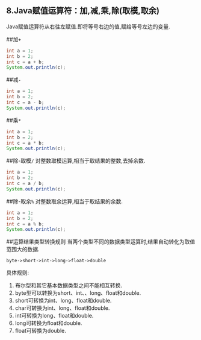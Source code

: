 8.Java赋值运算符：加,减,乘,除(取模,取余)
---
Java赋值运算符从右往左赋值.即将等号右边的值,赋给等号左边的变量.

##加`+`
```java
int a = 1;
int b = 2;
int c = a + b;
System.out.println(c);
```

##减`-`
```java
int a = 1;
int b = 2;
int c = a - b;
System.out.println(c);
```

##乘`*`
```java
int a = 1;
int b = 2;
int c = a * b;
System.out.println(c);
```

##除-取模`/`
对整数取模运算,相当于取结果的整数,去掉余数.
```java
int a = 1;
int b = 2;
int c = a / b;
System.out.println(c);
```

##除-取余`%`
对整数取余运算,相当于取结果的余数.
```java
int a = 1;
int b = 2;
int c = a % b;
System.out.println(c);
```

##运算结果类型转换规则
当两个类型不同的数据类型运算时,结果自动转化为取值范围大的数据.

	byte->short->int->long->float->double

具体规则:
1. 布尔型和其它基本数据类型之间不能相互转换. 
2. byte型可以转换为short、int、、long、float和double. 
3. short可转换为int、long、float和double. 
4. char可转换为int、long、float和double. 
5. int可转换为long、float和double. 
6. long可转换为float和double. 
7. float可转换为double. 



